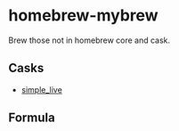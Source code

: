 # homebrew-mybrew
Brew those not in homebrew core and cask.

## Casks

* [simple_live](https://github.com/xiaoyaocz/dart_simple_live)

## Formula
